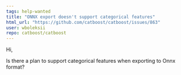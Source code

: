 ```yaml
---
tags: help-wanted
title: "ONNX export doesn't support categorical features"
html_url: "https://github.com/catboost/catboost/issues/863"
user: wboleksii
repo: catboost/catboost
---
```


Hi,

Is there a plan to support categorical features when exporting to Onnx format?